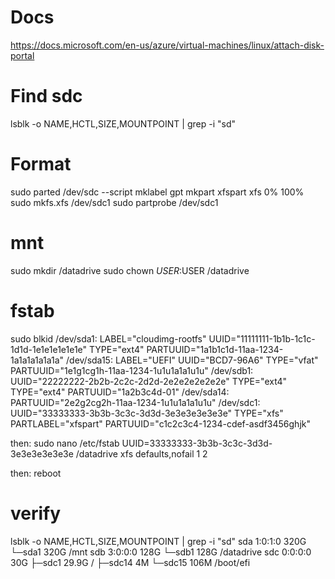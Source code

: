 # Docs
https://docs.microsoft.com/en-us/azure/virtual-machines/linux/attach-disk-portal
# Find sdc
lsblk -o NAME,HCTL,SIZE,MOUNTPOINT | grep -i "sd"
# Format
sudo parted /dev/sdc --script mklabel gpt mkpart xfspart xfs 0% 100%
sudo mkfs.xfs /dev/sdc1
sudo partprobe /dev/sdc1
# mnt
sudo mkdir /datadrive
sudo chown $USER:$USER /datadrive
# fstab
sudo blkid
/dev/sda1: LABEL="cloudimg-rootfs" UUID="11111111-1b1b-1c1c-1d1d-1e1e1e1e1e1e" TYPE="ext4" PARTUUID="1a1b1c1d-11aa-1234-1a1a1a1a1a1a"
/dev/sda15: LABEL="UEFI" UUID="BCD7-96A6" TYPE="vfat" PARTUUID="1e1g1cg1h-11aa-1234-1u1u1a1a1u1u"
/dev/sdb1: UUID="22222222-2b2b-2c2c-2d2d-2e2e2e2e2e2e" TYPE="ext4" TYPE="ext4" PARTUUID="1a2b3c4d-01"
/dev/sda14: PARTUUID="2e2g2cg2h-11aa-1234-1u1u1a1a1u1u"
/dev/sdc1: UUID="33333333-3b3b-3c3c-3d3d-3e3e3e3e3e3e" TYPE="xfs" PARTLABEL="xfspart" PARTUUID="c1c2c3c4-1234-cdef-asdf3456ghjk"

then:
sudo nano /etc/fstab
UUID=33333333-3b3b-3c3c-3d3d-3e3e3e3e3e3e   /datadrive   xfs   defaults,nofail   1   2

then: reboot

# verify
lsblk -o NAME,HCTL,SIZE,MOUNTPOINT | grep -i "sd"
sda     1:0:1:0     320G
└─sda1              320G /mnt
sdb     3:0:0:0     128G
└─sdb1              128G /datadrive
sdc     0:0:0:0      30G
├─sdc1             29.9G /
├─sdc14               4M
└─sdc15             106M /boot/efi

